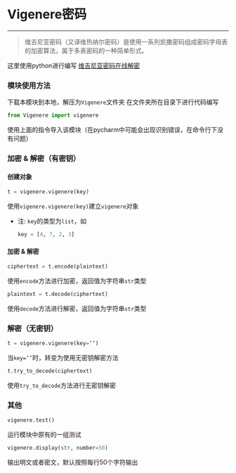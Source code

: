 # __Vigenere密码__

---

> 维吉尼亚密码（又译维热纳尔密码）是使用一系列凯撒密码组成密码字母表的加密算法，属于多表密码的一种简单形式。

这里使用python进行编写
[维吉尼亚密码在线解密](https://www.kidclark.com/vigener/ "维吉尼亚密码在线解密")

### __模块使用方法__

下载本模块到本地，解压为``Vigenere``文件夹
在文件夹所在目录下进行代码编写

```python
from Vigenere import vigenere
```

使用上面的指令导入该模块（在pycharm中可能会出现识别错误，在命令行下没有问题）

### __加密 & 解密（有密钥）__

#### __创建对象__

```python
t = vigenere.vigenere(key)
```

使用``vigenere.vigenere(key)``建立``vigenere``对象

+ 注: ``key``的类型为``list``，如
  
  ```python
  key = [4, 7, 2, 3]
  ```

#### __加密 & 解密__

```python
ciphertext = t.encode(plaintext)
```

使用``encode``方法进行加密，返回值为字符串``str``类型

```python
plaintext = t.decode(ciphertext)
```

使用``decode``方法进行解密，返回值为字符串``str``类型

### __解密（无密钥）__

```python
t = vigenere.vigenere(key=‘’)
```

当``key=‘’``时，转变为使用无密钥解密方法

```python
t.try_to_decode(ciphertext)
```

使用``try_to_decode``方法进行无密钥解密

### __其他__

```python
vigenere.test()
```

运行模块中原有的一组测试

```python
vigenere.display(str, number=50)
```

输出明文或者密文，默认按照每行50个字符输出
